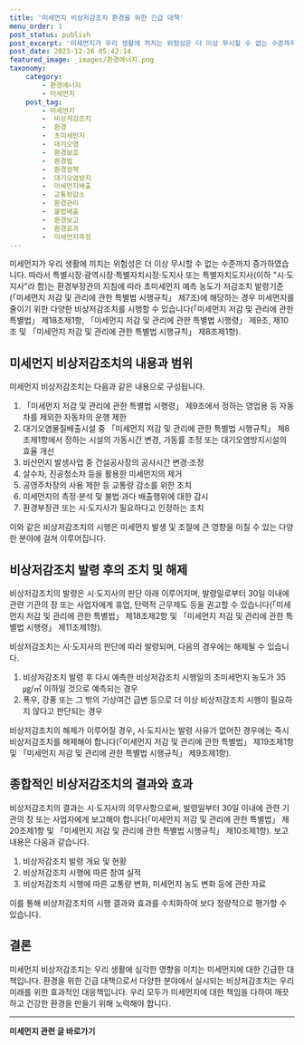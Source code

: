 ```yaml
---
title: '미세먼지 비상저감조치 환경을 위한 긴급 대책'
menu_order: 1
post_status: publish
post_excerpt: '미세먼지가 우리 생활에 끼치는 위험성은 더 이상 무시할 수 없는 수준까지 증가하였습니다. 따라서 특별시장 광역시장 특별자치시장 도지사 또는 특별자치도지사 이하  시 도지사 라 함 는 환경부장관의 지침에 따라 초미세먼지 예측 농도가 저감조치 발령기준  미세먼지 저감 및 관리에 관한 특별법 시행규칙  제7조 에 해당하는 경우 미세먼지를 줄이기 위한 다양한 비상저감조치를 시행할 수 있습니다  미세먼지 저감 및 관리에 관한 특별법  제18조제1항,  미세먼지 저감 및 관리에 관한 특별법 시행령  제9조, 제10조 및  미세먼지 저감 및 관리에 관한 특별법 시행규칙  제8조제1항 .'
post_date: 2023-12-26 05:42:14
featured_image: _images/환경에너지.png
taxonomy:
    category:
        - 환경에너지
        - 미세먼지
    post_tag:
        - 미세먼지
        -  비상저감조치
        -  환경
        -  초미세먼지
        -  대기오염
        -  환경보호
        -  환경법
        -  환경정책
        -  대기오염방지
        -  미세먼지배출
        -  교통량감소
        -  환경관리
        -  불법배출
        -  환경보고
        -  환경효과
        -  미세먼지측정
---
```



미세먼지가 우리 생활에 끼치는 위험성은 더 이상 무시할 수 없는 수준까지 증가하였습니다. 따라서 특별시장·광역시장·특별자치시장·도지사 또는 특별자치도지사(이하 "시·도지사"라 함)는 환경부장관의 지침에 따라 초미세먼지 예측 농도가 저감조치 발령기준(「미세먼지 저감 및 관리에 관한 특별법 시행규칙」 제7조)에 해당하는 경우 미세먼지를 줄이기 위한 다양한 비상저감조치를 시행할 수 있습니다(「미세먼지 저감 및 관리에 관한 특별법」 제18조제1항, 「미세먼지 저감 및 관리에 관한 특별법 시행령」 제9조, 제10조 및 「미세먼지 저감 및 관리에 관한 특별법 시행규칙」 제8조제1항).

## 미세먼지 비상저감조치의 내용과 범위

미세먼지 비상저감조치는 다음과 같은 내용으로 구성됩니다.

1. 「미세먼지 저감 및 관리에 관한 특별법 시행령」 제9조에서 정하는 영업용 등 자동차를 제외한 자동차의 운행 제한
2. 대기오염물질배출시설 중 「미세먼지 저감 및 관리에 관한 특별법 시행규칙」 제8조제1항에서 정하는 시설의 가동시간 변경, 가동률 조정 또는 대기오염방지시설의 효율 개선
3. 비산먼지 발생사업 중 건설공사장의 공사시간 변경·조정
4. 살수차, 진공청소차 등을 활용한 미세먼지의 제거
5. 공영주차장의 사용 제한 등 교통량 감소를 위한 조치
6. 미세먼지의 측정·분석 및 불법·과다 배출행위에 대한 감시
7. 환경부장관 또는 시·도지사가 필요하다고 인정하는 조치

이와 같은 비상저감조치의 시행은 미세먼지 발생 및 조절에 큰 영향을 미칠 수 있는 다양한 분야에 걸쳐 이루어집니다.

## 비상저감조치 발령 후의 조치 및 해제

비상저감조치의 발령은 시·도지사의 판단 아래 이루어지며, 발령일로부터 30일 이내에 관련 기관의 장 또는 사업자에게 휴업, 탄력적 근무제도 등을 권고할 수 있습니다(「미세먼지 저감 및 관리에 관한 특별법」 제18조제2항 및 「미세먼지 저감 및 관리에 관한 특별법 시행령」 제11조제1항).

비상저감조치는 시·도지사의 판단에 따라 발령되며, 다음의 경우에는 해제될 수 있습니다.

1. 비상저감조치 발령 후 다시 예측한 비상저감조치 시행일의 초미세먼지 농도가 35㎍/㎥ 이하일 것으로 예측되는 경우
2. 폭우, 강풍 또는 그 밖의 기상여건 급변 등으로 더 이상 비상저감조치 시행이 필요하지 않다고 판단되는 경우

비상저감조치의 해제가 이루어질 경우, 시·도지사는 발령 사유가 없어진 경우에는 즉시 비상저감조치를 해제해야 합니다(「미세먼지 저감 및 관리에 관한 특별법」 제19조제1항 및 「미세먼지 저감 및 관리에 관한 특별법 시행규칙」 제9조제1항).

## 종합적인 비상저감조치의 결과와 효과

비상저감조치의 결과는 시·도지사의 의무사항으로써, 발령일부터 30일 이내에 관련 기관의 장 또는 사업자에게 보고해야 합니다(「미세먼지 저감 및 관리에 관한 특별법」 제20조제1항 및 「미세먼지 저감 및 관리에 관한 특별법 시행규칙」 제10조제1항).
보고 내용은 다음과 같습니다.

1. 비상저감조치 발령 개요 및 현황
2. 비상저감조치 시행에 따른 참여 실적
3. 비상저감조치 시행에 따른 교통량 변화, 미세먼지 농도 변화 등에 관한 자료

이를 통해 비상저감조치의 시행 결과와 효과를 수치화하여 보다 정량적으로 평가할 수 있습니다.

## 결론

미세먼지 비상저감조치는 우리 생활에 심각한 영향을 미치는 미세먼지에 대한 긴급한 대책입니다. 환경을 위한 긴급 대책으로서 다양한 분야에서 실시되는 비상저감조치는 우리 미래를 위한 효과적인 대응책입니다. 우리 모두가 미세먼지에 대한 책임을 다하여 깨끗하고 건강한 환경을 만들기 위해 노력해야 합니다.
<!-- wp:separator -->
<hr class="wp-block-separator has-alpha-channel-opacity"/>
<!-- /wp:separator -->

<!-- wp:group {"backgroundColor":"base","layout":{"type":"constrained"}} -->
<div class="wp-block-group has-base-background-color has-background"><!-- wp:paragraph {"align":"center","fontSize":"medium"} -->
<p class="has-text-align-center has-large-font-size"><strong>미세먼지 관련 글 바로가기</strong></p>
<!-- /wp:paragraph -->


<!-- wp:latest-posts
{"categories":[{"id":35385,"count":19,"description":"","link":"https://uknowlaw.com/category/%eb%af%b8%ec%84%b8%eb%a8%bc%ec%a7%80/","name":"미세먼지","slug":"미세먼지","taxonomy":"category","parent":0,"meta":[],"_links":{"self":[{"href":"https://uknowlaw.com/wp-json/wp/v2/categories/35385"}],"collection":[{"href":"https://uknowlaw.com/wp-json/wp/v2/categories"}],"about":[{"href":"https://uknowlaw.com/wp-json/wp/v2/taxonomies/category"}],"wp:post_type":[{"href":"https://uknowlaw.com/wp-json/wp/v2/posts?categories=35385"}],"curies":[{"name":"wp","href":"https://api.w.org/{rel}","templated":true}]}}],"postsToShow":100,"excerptLength":28,"postLayout":"grid","columns":2,"featuredImageAlign":"left","featuredImageSizeSlug":"large","fontSize":"small"} /--></div>
<!-- /wp:group -->